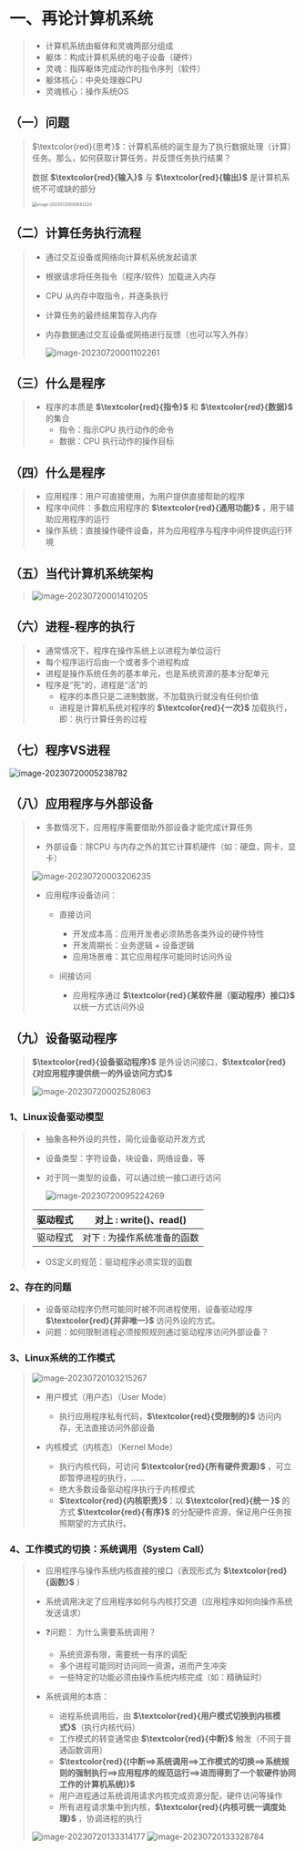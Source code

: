 # 一、再论计算机系统

>* 计算机系统由躯体和灵魂两部分组成
>* 躯体：构成计算机系统的电子设备（硬件）
>* 灵魂：指挥躯体完成动作的指令序列（软件）
>* 躯体核心：中央处理器CPU
>* 灵魂核心：操作系统OS

## 	（一）问题

>$\textcolor{red}{思考}$：计算机系统的诞生是为了执行数据处理（计算）任务。那么，如何获取计算任务，并反馈任务执行结果？
>
>数据  **$\textcolor{red}{输入}$** 与  **$\textcolor{red}{输出}$** 是计算机系统不可或缺的部分
>
><img src="一、再论计算机系统.assets/image-20230720000842224.png" alt="image-20230720000842224" style="zoom:50%;" />

## （二）计算任务执行流程

> * 通过交互设备或网络向计算机系统发起请求
>
> * 根据请求将任务指令（程序/软件）加载进入内存
>
> * CPU 从内存中取指令，并逐条执行
>
> * 计算任务的最终结果暂存入内存
>
> * 内存数据通过交互设备或网络进行反馈（也可以写入外存）
>
>   <img src="一、再论计算机系统.assets/image-20230720001102261.png" alt="image-20230720001102261"  />



## （三）什么是程序

>* 程序的本质是 **$\textcolor{red}{指令}$** 和 **$\textcolor{red}{数据}$** 的集合
>   * 指令：指示CPU 执行动作的命令
>   * 数据：CPU 执行动作的操作目标

## （四）什么是程序

> * 应用程序：用户可直接使用，为用户提供直接帮助的程序
> * 程序中间件：多数应用程序的 **$\textcolor{red}{通用功能}$** ，用于辅助应用程序的运行
> * 操作系统：直接操作硬件设备，并为应用程序与程序中间件提供运行环境

## （五）当代计算机系统架构

> <img src="一、再论计算机系统.assets/image-20230720001410205.png" alt="image-20230720001410205"  />

## （六）进程-程序的执行

> * 通常情况下，程序在操作系统上以进程为单位运行
> * 每个程序运行后由一个或者多个进程构成
> * 进程是操作系统任务的基本单元，也是系统资源的基本分配单元
> * 程序是“死”的，进程是“活”的
>   * 程序的本质只是二进制数据，不加载执行就没有任何价值
>   * 进程是计算机系统对程序的 **$\textcolor{red}{一次}$** 加载执行，即：执行计算任务的过程

## （七）程序VS进程

<img src="一、再论计算机系统.assets/image-20230720005238782.png" alt="image-20230720005238782"  />

## （八）应用程序与外部设备

> * 多数情况下，应用程序需要借助外部设备才能完成计算任务
>
> * 外部设备：除CPU 与内存之外的其它计算机硬件（如：硬盘，网卡，显卡）
>
><img src="一、再论计算机系统.assets/image-20230720003206235.png" alt="image-20230720003206235"  />
>
> * 应用程序设备访问：
>
>   * 直接访问
>     * 开发成本高：应用开发者必须熟悉各类外设的硬件特性
>     * 开发周期长：业务逻辑 + 设备逻辑
>     * 应用场景难：其它应用程序可能同时访问外设
>
>   * 间接访问
>     * 应用程序通过 **$\textcolor{red}{某软件层（驱动程序）接口}$** 以统一方式访问外设

## （九）设备驱动程序

> **$\textcolor{red}{设备驱动程序}$** 是外设访问接口，**$\textcolor{red}{对应用程序提供统一的外设访问方式}$** 
>
> <img src="一、再论计算机系统.assets/image-20230720002528063.png" alt="image-20230720002528063"  />

### 1、Linux设备驱动模型

> * 抽象各种外设的共性，简化设备驱动开发方式
>
> * 设备类型：字符设备，块设备，网络设备，等
>
> * 对于同一类型的设备，可以通过统一接口进行访问
>
>   <img src="一、再论计算机系统.assets/image-20230720095224269.png" alt="image-20230720095224269" />
>
> | 驱动程式 |   对上 : write()、read()    |
> | :------: | :-------------------------: |
> | 驱动程式 | 对下 : 为操作系统准备的函数 |
>
> 
>
> * OS定义的规范：驱动程序必须实现的函数

### 2、存在的问题

> * 设备驱动程序仍然可能同时被不同进程使用，设备驱动程序 **$\textcolor{red}{并非唯一}$** 访问外设的方式。
>* 问题：如何限制进程必须按照规则通过驱动程序访问外部设备？
> 

### 3、Linux系统的工作模式

> <img src="一、再论计算机系统.assets/image-20230720103215267.png" alt="image-20230720103215267" />
>
> * 用户模式（用户态）（User Mode）
>   * 执行应用程序私有代码，**$\textcolor{red}{受限制的}$** 访问内存，无法直接访问外部设备
>
> * 内核模式（内核态）（Kernel Mode）
>   * 执行内核代码，可访问 **$\textcolor{red}{所有硬件资源}$** ，可立即暂停进程的执行，……
>   * 绝大多数设备驱动程序执行于内核模式
>   * **$\textcolor{red}{内核职责}$**：以 **$\textcolor{red}{统一 }$** 的方式 **$\textcolor{red}{有序}$** 的分配硬件资源，保证用户任务按照期望的方式执行。
>
>

### 4、工作模式的切换：系统调用（System Call）

> * 应用程序与操作系统内核直接的接口（表现形式为 **$\textcolor{red}{函数}$** ）
> * 系统调用决定了应用程序如何与内核打交道（应用程序如何向操作系统发送请求）
> * ❓问题： 为什么需要系统调用？
>   * 系统资源有限，需要统一有序的调配
>   * 多个进程可能同时访问同一资源，进而产生冲突
>   * 一些特定的功能必须由操作系统内核完成（如：精确延时）
>
> * 系统调用的本质：
>   * 进程系统调用后，由 **$\textcolor{red}{用户模式切换到内核模式}$**（执行内核代码）
>   * 工作模式的转变通常由 **$\textcolor{red}{中断}$** 触发（不同于普通函数调用）
>   * **$\textcolor{red}{(中断==>系统调用==>工作模式的切换==>系统规则的强制执行==>应用程序的规范运行==>进而得到了一个软硬件协同工作的计算机系统)}$**
>   * 用户进程通过系统调用请求内核完成资源分配，硬件访问等操作
>   * 所有进程请求集中到内核，**$\textcolor{red}{内核可统一调度处理}$** ，协调进程的执行
>
>
> <img src="一、再论计算机系统.assets/image-20230720133314177.png" alt="image-20230720133314177" />
>
> <img src="一、再论计算机系统.assets/image-20230720133328784.png" alt="image-20230720133328784" />
>
> 











